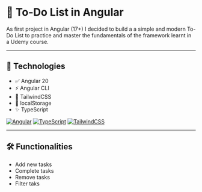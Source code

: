 # 📝 To-Do List in Angular

As first project in Angular (17+) I decided to build a a simple and modern To-Do List to practice and master the fundamentals of the framework learnt in a Udemy course.

---

## 🚀 Technologies

- ✅ Angular 20
- ⚡ Angular CLI
- 🎨 TailwindCSS
- 💾 localStorage
- ✨ TypeScript

[![Angular](https://img.shields.io/badge/Angular-%23DD0031.svg?logo=angular&logoColor=white)](#)
[![TypeScript](https://img.shields.io/badge/TypeScript-3178C6?logo=typescript&logoColor=fff)](#)
[![TailwindCSS](https://img.shields.io/badge/Tailwind%20CSS-%2338B2AC.svg?logo=tailwind-css&logoColor=white)](#)

---

## 🛠 Functionalities

- Add new tasks
- Complete tasks
- Remove tasks
- Filter taks
